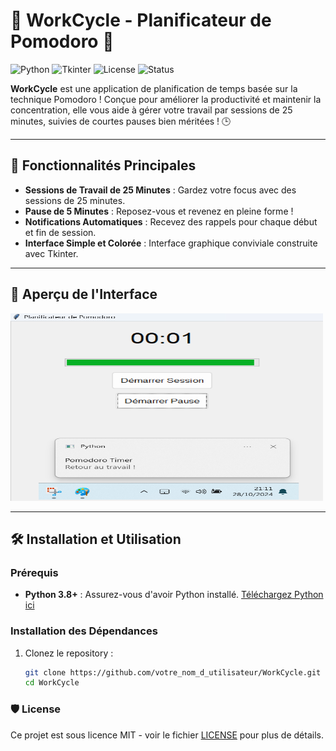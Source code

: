 # 🍅 WorkCycle - Planificateur de Pomodoro 🍅

![Python](https://img.shields.io/badge/Python-3.8%2B-blue?logo=python&logoColor=white)
![Tkinter](https://img.shields.io/badge/GUI-Tkinter-blueviolet?logo=python&logoColor=white)
![License](https://img.shields.io/badge/License-MIT-green)
![Status](https://img.shields.io/badge/Status-Active-brightgreen)

**WorkCycle** est une application de planification de temps basée sur la technique Pomodoro ! Conçue pour améliorer la productivité et maintenir la concentration, elle vous aide à gérer votre travail par sessions de 25 minutes, suivies de courtes pauses bien méritées ! 🕒

---

## 🚀 Fonctionnalités Principales

- **Sessions de Travail de 25 Minutes** : Gardez votre focus avec des sessions de 25 minutes.
- **Pause de 5 Minutes** : Reposez-vous et revenez en pleine forme !
- **Notifications Automatiques** : Recevez des rappels pour chaque début et fin de session.  
- **Interface Simple et Colorée** : Interface graphique conviviale construite avec Tkinter.

---

## 🎉 Aperçu de l'Interface


<img src="image2.png" alt="Interface du Planificateur" width="500" height="300">

---

## 🛠️ Installation et Utilisation

### Prérequis
- **Python 3.8+** : Assurez-vous d'avoir Python installé. [Téléchargez Python ici](https://www.python.org/downloads/)

### Installation des Dépendances
1. Clonez le repository :
   ```bash
   git clone https://github.com/votre_nom_d_utilisateur/WorkCycle.git
   cd WorkCycle


### 🛡️ License

Ce projet est sous licence MIT - voir le fichier [LICENSE](https://github.com/akamidev/Planificateur-de-Pomodoro-en-Python/blob/main/LICENSE) pour plus de détails.
